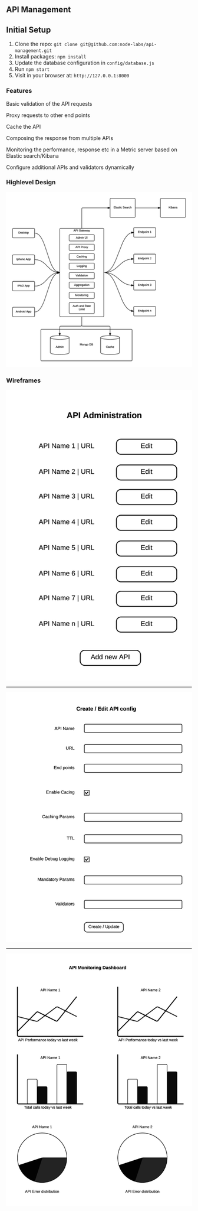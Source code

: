 ## API Management

## Initial Setup

1. Clone the repo: `git clone git@github.com:node-labs/api-management.git`
2. Install packages: `npm install`
3. Update the database configuration in `config/database.js`
4. Run `npm start`
5. Visit in your browser at: `http://127.0.0.1:8000`

### Features

Basic validation of the API requests

Proxy requests to other end points

Cache the API 

Composing the response from multiple APIs

Monitoring the performance, response etc in a Metric server based on Elastic search/Kibana

Configure additional APIs and validators dynamically


### Highlevel Design

![alt tag](https://github.com/node-labs/api-management/blob/master/images/high-level-design.png)

### Wireframes
![alt tag](https://github.com/node-labs/api-management/blob/master/images/wireframe-home-page.png)
****
![alt tag](https://github.com/node-labs/api-management/blob/master/images/wireframe-create-edit-config.png)
****
![alt tag](https://github.com/node-labs/api-management/blob/master/images/wireframe-monitoring-dashboard.png)

